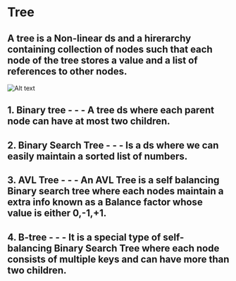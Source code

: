 # Tree
## A tree is a Non-linear ds and a hirerarchy containing collection of nodes such that each node of the tree stores a value and a list of references to other nodes.

![Alt text](https://static.javatpoint.com/ds/images/ds-introduction9.png)

## 1. Binary tree - - -  A tree ds where each parent node can have at most two children.

## 2. Binary Search Tree - - - Is a ds where we can easily maintain a sorted list of numbers.

## 3. AVL Tree - - - An AVL Tree is a self balancing Binary search tree where each nodes maintain a extra info known as a Balance factor whose value is either 0,-1,+1.

## 4. B-tree - - - It is a special type of self- balancing Binary Search Tree where each node consists of multiple keys and can have more than two children.

